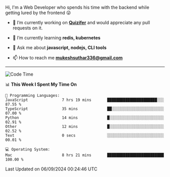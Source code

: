 Hi, I'm a Web Developer who spends his time with the backend while getting lured by the frontend 😜

- 🔭 I’m currently working on **[Quizifer](https://github.com/SutharMukesh/Quizifer/)** and would appreciate any pull requests on it.

- 🌱 I’m currently learning **redis, kubernetes**

- 💬 Ask me about **javascript, nodejs, CLI tools**

- 📫 How to reach me **mukeshsuthar336@gmail.com**

---
<!--START_SECTION:waka-->
![Code Time](http://img.shields.io/badge/Code%20Time-3%2C125%20hrs%2024%20mins-blue)

📊 **This Week I Spent My Time On** 

```text
💬 Programming Languages: 
JavaScript               7 hrs 19 mins       ██████████████████████░░░   87.55 % 
TypeScript               35 mins             ██░░░░░░░░░░░░░░░░░░░░░░░   07.00 % 
Python                   14 mins             █░░░░░░░░░░░░░░░░░░░░░░░░   02.91 % 
Other                    12 mins             █░░░░░░░░░░░░░░░░░░░░░░░░   02.52 % 
Text                     0 secs              ░░░░░░░░░░░░░░░░░░░░░░░░░   00.01 % 

💻 Operating System: 
Mac                      8 hrs 21 mins       █████████████████████████   100.00 % 
```


 Last Updated on 06/09/2024 00:24:46 UTC
<!--END_SECTION:waka-->
